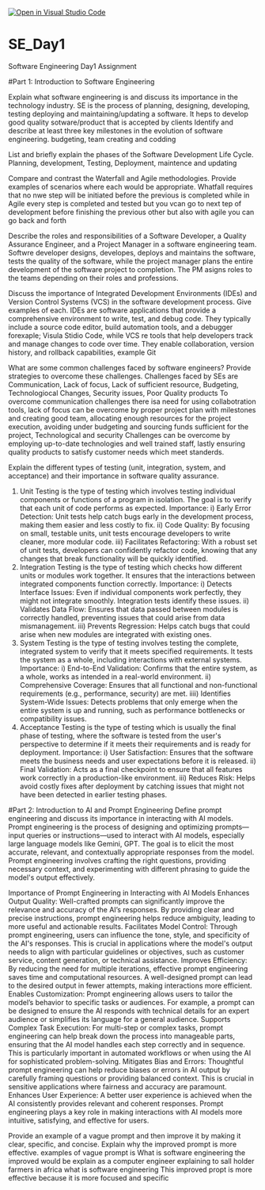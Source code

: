[![Open in Visual Studio Code](https://classroom.github.com/assets/open-in-vscode-2e0aaae1b6195c2367325f4f02e2d04e9abb55f0b24a779b69b11b9e10269abc.svg)](https://classroom.github.com/online_ide?assignment_repo_id=15606601&assignment_repo_type=AssignmentRepo)
# SE_Day1
Software Engineering Day1 Assignment

#Part 1: Introduction to Software Engineering

Explain what software engineering is and discuss its importance in the technology industry.
SE is the process of planning, designing, developing, testing deploying and maintaining/updating a software.
It heps to develop good quality sotware/product that is accepted by clients
Identify and describe at least three key milestones in the evolution of software engineering.
budgeting, team creating and codding

List and briefly explain the phases of the Software Development Life Cycle.
Planning, development, Testing, Deployment, maintence and updating

Compare and contrast the Waterfall and Agile methodologies. Provide examples of scenarios where each would be appropriate.
Whatfall requires that no nwe step will be initiated before the previous is completed while in Agile every step is completed and tested but you vcan go to next tep of development before finishing the previous other but also with agile you can go back and forth

Describe the roles and responsibilities of a Software Developer, a Quality Assurance Engineer, and a Project Manager in a software engineering team.
Softwre developer designs, developes, deploys and maintains the software, tests the quality of the software, while the project manager plans the entire development of the software project to completion. The PM asigns roles to the teams depending on their roles and professions.

Discuss the importance of Integrated Development Environments (IDEs) and Version Control Systems (VCS) in the software development process. Give examples of each.
IDEs are software applications that provide a comprehensive environment to write, test, and debug code. They typically include a source code editor, build automation tools, and a debugger forexaple; Visula Stidio Code, while VCS re tools that help developers track and manage changes to code over time. They enable collaboration, version history, and rollback capabilities, example Git

What are some common challenges faced by software engineers? Provide strategies to overcome these challenges.
Challenges faced by SEs are Communication, Lack of focus, Lack of sufficient resource, Budgeting, Technologiocal Changes, Security issues, Poor Quality products
To overcome communication challenges there isa need for using collabotration tools, lack of focus can be overcome by proper project plan with milestones and creating good team, allocating enough resources for the project execution, avoiding under budgeting and sourcing funds sufficient for the project, Technological and security Challenges can be overcome by employing up-to-date technologies and well trained staff, lastly ensuring quality products to satisfy customer needs which meet standerds. 

Explain the different types of testing (unit, integration, system, and acceptance) and their importance in software quality assurance.
1. Unit Testing is the type of testing which involves testing individual components or functions of a program in isolation. The goal is to verify that each unit of code performs as expected.
Importance: i) Early Error Detection: Unit tests help catch bugs early in the development process, making them easier and less costly to fix.
            ii) Code Quality: By focusing on small, testable units, unit tests encourage developers to write cleaner, more modular code.
            iii) Facilitates Refactoring: With a robust set of unit tests, developers can confidently refactor code, knowing that any changes that break functionality will be quickly identified.
2. Integration Testing is the type of testing which checks how different units or modules work together. It ensures that the interactions between integrated components function correctly.
Importance: i) Detects Interface Issues: Even if individual components work perfectly, they might not integrate smoothly. Integration tests identify these issues.
            ii) Validates Data Flow: Ensures that data passed between modules is correctly handled, preventing issues that could arise from data mismanagement.
            iii) Prevents Regression: Helps catch bugs that could arise when new modules are integrated with existing ones.
3. System Testing is the type of testing involves testing the complete, integrated system to verify that it meets specified requirements. It tests the system as a whole, including interactions with external systems.
Importance: i) End-to-End Validation: Confirms that the entire system, as a whole, works as intended in a real-world environment.
            ii) Comprehensive Coverage: Ensures that all functional and non-functional requirements (e.g., performance, security) are met.
            iiii) Identifies System-Wide Issues: Detects problems that only emerge when the entire system is up and running, such as performance bottlenecks or compatibility issues.
4. Acceptance Testing is the type of testing which is usually the final phase of testing, where the software is tested from the user's perspective to determine if it meets their requirements and is ready for deployment.
Importance:  i) User Satisfaction: Ensures that the software meets the business needs and user expectations before it is released.
             ii) Final Validation: Acts as a final checkpoint to ensure that all features work correctly in a production-like environment.
            iii) Reduces Risk: Helps avoid costly fixes after deployment by catching issues that might not have been detected in earlier testing phases.

#Part 2: Introduction to AI and Prompt Engineering
Define prompt engineering and discuss its importance in interacting with AI models.
Prompt engineering is the process of designing and optimizing prompts—input queries or instructions—used to interact with AI models, especially large language models like Gemini, GPT. The goal is to elicit the most accurate, relevant, and contextually appropriate responses from the model. Prompt engineering involves crafting the right questions, providing necessary context, and experimenting with different phrasing to guide the model's output effectively.

Importance of Prompt Engineering in Interacting with AI Models
Enhances Output Quality: Well-crafted prompts can significantly improve the relevance and accuracy of the AI’s responses. By providing clear and precise instructions, prompt engineering helps reduce ambiguity, leading to more useful and actionable results.
Facilitates Model Control: Through prompt engineering, users can influence the tone, style, and specificity of the AI's responses. This is crucial in applications where the model's output needs to align with particular guidelines or objectives, such as customer service, content generation, or technical assistance.
Improves Efficiency: By reducing the need for multiple iterations, effective prompt engineering saves time and computational resources. A well-designed prompt can lead to the desired output in fewer attempts, making interactions more efficient.
Enables Customization: Prompt engineering allows users to tailor the model’s behavior to specific tasks or audiences. For example, a prompt can be designed to ensure the AI responds with technical details for an expert audience or simplifies its language for a general audience.
Supports Complex Task Execution: For multi-step or complex tasks, prompt engineering can help break down the process into manageable parts, ensuring that the AI model handles each step correctly and in sequence. This is particularly important in automated workflows or when using the AI for sophisticated problem-solving.
Mitigates Bias and Errors: Thoughtful prompt engineering can help reduce biases or errors in AI output by carefully framing questions or providing balanced context. This is crucial in sensitive applications where fairness and accuracy are paramount.
Enhances User Experience: A better user experience is achieved when the AI consistently provides relevant and coherent responses. Prompt engineering plays a key role in making interactions with AI models more intuitive, satisfying, and effective for users.

Provide an example of a vague prompt and then improve it by making it clear, specific, and concise. Explain why the improved prompt is more effective.
examples of vague prompt is What is software engineering the improved would be explain as a computer engineer explaining to sall holder farmers in africa what is software engineering
This improved propt is more effective because it is more focused and specific
